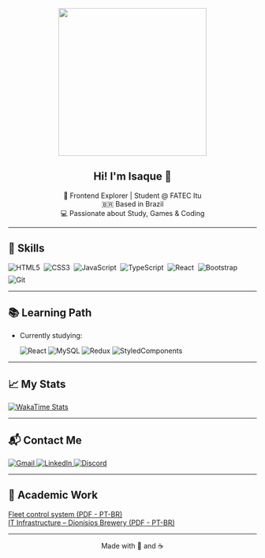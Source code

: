 <div align="center">
  <img src="https://64.media.tumblr.com/fd3167ac601d0e8a8da2bfea381906c2/eb218672dd0df91b-34/s540x810/f4d94ed8764d1ccf7f5d7e8f76c86b75627a1866.gif" width="300px" />
</div>

<h2 align="center">Hi! I'm Isaque 👋</h2>

<p align="center">
  🎯 Frontend Explorer | Student @ FATEC Itu<br>
  🇧🇷 Based in Brazil<br>
  💻 Passionate about Study, Games & Coding
</p>

---

## 🚀 Skills

<div style="display: flex; flex-wrap: wrap; gap: 8px;">
  <img alt="HTML5" src="https://img.shields.io/badge/HTML5-F24949?style=for-the-badge&logo=html5&logoColor=white" />
  <img alt="CSS3" src="https://img.shields.io/badge/CSS3-77A656?style=for-the-badge&logo=css3&logoColor=white" />
  <img alt="JavaScript" src="https://img.shields.io/badge/JavaScript-D0F252?style=for-the-badge&logo=javascript&logoColor=black" />
  <img alt="TypeScript" src="https://img.shields.io/badge/TypeScript-117302?style=for-the-badge&logo=typescript&logoColor=white" />
  <img alt="React" src="https://img.shields.io/badge/React-00080D?style=for-the-badge&logo=react&logoColor=white" />
  <img alt="Bootstrap" src="https://img.shields.io/badge/Bootstrap-77A656?style=for-the-badge&logo=bootstrap&logoColor=white" />
  <img alt="Git" src="https://img.shields.io/badge/Git-F24949?style=for-the-badge&logo=git&logoColor=white" />
</div>

---

## 📚 Learning Path

- Currently studying:
   
  <img alt="React" src="https://img.shields.io/badge/React-00080D?style=for-the-badge&logo=react&logoColor=white" />
  <img alt="MySQL" src="https://img.shields.io/badge/MySQL-117302?style=for-the-badge&logo=mysql&logoColor=white" />
  <img alt="Redux" src="https://img.shields.io/badge/Redux-77A656?style=for-the-badge&logo=Redux&logoColor=white" />
  <img alt="StyledComponents" src="https://img.shields.io/badge/StyledComponents-D0F252?style=for-the-badge&logo=StyledComponents&logoColor=black" />
---

## 📈 My Stats

[![WakaTime Stats](https://github-readme-stats.vercel.app/api/wakatime?username=IsaqueBatist&layout=compact&theme=dark&langs_count=5&bg_color=00080D&title_color=F24949&text_color=77A656&icon_color=117302&border_color=D0F252)](https://github.com/IsaqueBatist/github-readme-stats)

---

## 📬 Contact Me

<a href="mailto:isaquebatista400@gmail.com">
  <img alt="Gmail" src="https://img.shields.io/badge/Gmail-D0F252?style=for-the-badge&logo=gmail&logoColor=black" />
</a>
<a href="https://www.linkedin.com/in/isaquebarbos/" target="_blank">
  <img alt="LinkedIn" src="https://img.shields.io/badge/LinkedIn-117302?style=for-the-badge&logo=linkedin&logoColor=white" />
</a>
<a href="#">
  <img alt="Discord" title="barbosa4814" src="https://img.shields.io/badge/Discord-F24949?style=for-the-badge&logo=discord&logoColor=white" />
</a>

---

## 📄 Academic Work

[Fleet control system (PDF - PT-BR)](https://drive.google.com/file/d/1bTQPTEMhXv0Okgn41oaW8cpVq69PcAL3/view?usp=drive_link)<br>
[IT Infrastructure – Dionísios Brewery (PDF - PT-BR)](https://drive.google.com/file/d/1rKBem6x_cAQEwePxeQ6gar2EDL0oJXmy/view?usp=drive_link)

---

<div align="center">Made with 💜 and ☕</div>
